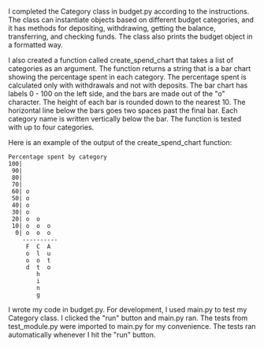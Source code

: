 I completed the Category class in budget.py according to the instructions. The class can instantiate objects based on different budget categories, and it has methods for depositing, withdrawing, getting the balance, transferring, and checking funds. The class also prints the budget object in a formatted way.

I also created a function called create_spend_chart that takes a list of categories as an argument. The function returns a string that is a bar chart showing the percentage spent in each category. The percentage spent is calculated only with withdrawals and not with deposits. The bar chart has labels 0 - 100 on the left side, and the bars are made out of the "o" character. The height of each bar is rounded down to the nearest 10. The horizontal line below the bars goes two spaces past the final bar. Each category name is written vertically below the bar. The function is tested with up to four categories.

Here is an example of the output of the create_spend_chart function:

```
Percentage spent by category
100|          
 90|          
 80|          
 70|          
 60| o        
 50| o        
 40| o        
 30| o        
 20| o  o     
 10| o  o  o  
  0| o  o  o  
    ----------
     F  C  A  
     o  l  u  
     o  o  t  
     d  t  o  
        h     
        i     
        n     
        g     
```

I wrote my code in budget.py. For development, I used main.py to test my Category class. I clicked the "run" button and main.py ran. The tests from test_module.py were imported to main.py for my convenience. The tests ran automatically whenever I hit the "run" button.
